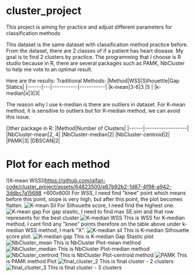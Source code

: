 # cluster_project
This project is aiming for practice and adjust different parameters for classification methods

This dataset is the same dataset with classification method practice before. From the dataset, there are 2 classes of if a patient has heart disease. My goal is to find 2 clusters by practice. 
The programming that I choose is R studio because in R, there are several packages such as PAMK, NbCluster to help me vote to an optimal result.

Here are the results:
Traditional Methods:
|Method|WSS|Silhouettle|Gap Statics|
|------|---|-----------|-----------|
|k-mean|3-6|3          |5          |
|k-median|x|3|3|

The reason why I use k-median is there are outliers in dataset. For K-mean method, it is sensitive to outliers but for K-median method, we can avoid this issue.

Other package in R:
|Method|Number of Clusters|
|------|------------------|
|NbCluster-mean|2, 4|
|NbCluster-median|2|
|NbCluster-centroid|2|
|PAMK|3|
|DBSCAN|2|

# Plot for each method
![K-mean WSS](https://github.com/qifan-code/cluster_project/assets/64823500/e67b92b2-1d87-4f98-a942-3ddbc7a15688 =600x600)
For WSS, I need find "knee" point which means before this point, slope is very high, but after this point, the plot becomes flatten. 
![K-mean Sil](https://github.com/qifan-code/cluster_project/assets/64823500/d7ede7d8-d8d1-48ce-94bd-5bf57d29b861)
For Silhouette score, I need find the highest one. 
![K-mean gap](https://github.com/qifan-code/cluster_project/assets/64823500/6aa81bda-ef35-4c1b-817a-18a757c2368f)
For gap stastic, I need to find max SE.sim and that row represents for the best cluster
![K-median WSS](https://github.com/qifan-code/cluster_project/assets/64823500/3c675a56-194e-4a57-8f01-58d0e1c32725)
This is WSS for K-median method, I cant find any "knee" points therefore on the table above under k-median WSS method, I mark "X". 
![K-median sil](https://github.com/qifan-code/cluster_project/assets/64823500/255a1351-41d3-491e-a87d-804a35377ff7)
This is K-median Silhouette score plot. 
![K-median gap](https://github.com/qifan-code/cluster_project/assets/64823500/b62f7953-fb2f-4dcc-a356-1e9743e9635e)
This is K-median Gap Stastic plot
![NbCluster_mean](https://github.com/qifan-code/cluster_project/assets/64823500/6fabbe07-168e-4c97-9eb9-21f84b6a62f6)
This is NbCluster Plot-mean method
![NbCluster_median](https://github.com/qifan-code/cluster_project/assets/64823500/7a146be1-7f9c-4f6e-a1de-0d2ec656ced9)
This is NbCluster Plot-median method
![NbCluster_centroid](https://github.com/qifan-code/cluster_project/assets/64823500/b2d6d9e6-72f4-45da-a024-5b52ebacbebf)
This is NbCluster Plot-centroid method
![PAMK](https://github.com/qifan-code/cluster_project/assets/64823500/f614e57e-d859-4bb9-9523-763e910b92e9)
This is PAMK method Plot
![final_cluster_2](https://github.com/qifan-code/cluster_project/assets/64823500/2df014ce-240b-4ba4-a768-57d02fa1461f)
This is final cluster - 2 clusters
![final_cluster_3](https://github.com/qifan-code/cluster_project/assets/64823500/55c18e9b-f14b-45cd-b08f-7418be509f68)
This is final cluster - 3 clusters



